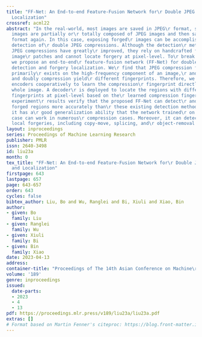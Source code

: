 ```yaml
---
title: "FF-Net: An End-to-end Feature-Fusion Network for\r Double JPEG Detection and
  Localization"
crossref: acml22
abstract: "In the real-world, most images are saved in JPEG\r format, so many forged
  images are partially or\r totally composed of JPEG images and then saved in\r JPEG
  format again. In this case, exposing forged\r images can be accomplished by the
  detection of\r double JPEG compressions. Although the detection\r methods of double
  JPEG compressions have greatly\r improved, they rely on handcrafted features of
  image\r patches and cannot locate forgery at pixel-level. To\r break this limitation,
  we propose an end-to-end\r feature-fusion network (FF-Net) for double\r compression
  detection and forgery localization. We\r find that JPEG compression fingerprint
  primarily\r exists on the high-frequency component of an image,\r and the singly
  and doubly compression yield\r different fingerprints. Therefore, we design two\r
  encoders cooperatively to learn the compression\r fingerprint directly from the
  whole image. A decoder\r is deployed to locate the regions with different\r compression
  fingerprints at pixel-level based on the\r learned compression fingerprint. The
  experiment\r results verify that the proposed FF-Net can detect\r and locate the
  forged regions more accurately than\r these existing detection methods. Besides,
  it has a\r good generalization ability that the network trained\r on one compression
  case can work in numerous\r compression cases. Moreover, it can detect different\r
  local forgeries, including copy-move, splicing, and\r object-removal."
layout: inproceedings
series: Proceedings of Machine Learning Research
publisher: PMLR
issn: 2640-3498
id: liu23a
month: 0
tex_title: "FF-Net: An End-to-end Feature-Fusion Network for\r Double JPEG Detection
  and Localization"
firstpage: 643
lastpage: 657
page: 643-657
order: 643
cycles: false
bibtex_author: Liu, Bo and Wu, Ranglei and Bi, Xiuli and Xiao, Bin
author:
- given: Bo
  family: Liu
- given: Ranglei
  family: Wu
- given: Xiuli
  family: Bi
- given: Bin
  family: Xiao
date: 2023-04-13
address:
container-title: "Proceedings of The 14th Asian Conference on Machine\r Learning"
volume: '189'
genre: inproceedings
issued:
  date-parts:
  - 2023
  - 4
  - 13
pdf: https://proceedings.mlr.press/v189/liu23a/liu23a.pdf
extras: []
# Format based on Martin Fenner's citeproc: https://blog.front-matter.io/posts/citeproc-yaml-for-bibliographies/
---
```

